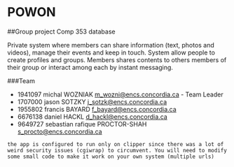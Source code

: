 # POWON

##Group project Comp 353 database 

Private system where members can share information (text, photos and videos), manage their events and keep in touch. System allow people to create profiles and groups. Members shares contents to others members of their group or interact among each by instant messaging.  

###Team

- 1941097 	michal 			WOZNIAK 	m_wozni@encs.concordia.ca     - Team Leader
- 1707000 	jason 			SOTZKY 		j_sotzk@encs.concordia.ca
- 1955802 	francis 		BAYARD 		f_bayard@encs.concordia.ca
- 6676138 	daniel 			HACKL 		d_hackl@encs.concordia.ca
- 9649727 	sebastian rafique 	PROCTOR-SHAH 	s_procto@encs.concordia.ca





`the app is configured to run only on clipper since there was a lot of weird security issues (cgiwrap) to circumvent. You will need to modify some small code to make it work on your own system (multiple urls)`

